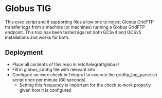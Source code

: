 # Globus TIG
This exec script and it supporting files allow one to ingest Globus GridFTP transfer logs from a machine (or machines) running a Globus GridFTP endpoint. This tool has been tested against both GCSv4 and GCSv5 installations and works for both.  

## Deployment
- Place all contents of this repo in /etc/telegraf/globus/
- Fill in globus_config file with relevant info
- Configure an exec check in Telegraf to execute the gridftp_log_parse.sh script once per minute (60 seconds)
	- Setting this frequency is important for the check to work properly given how it is configured
